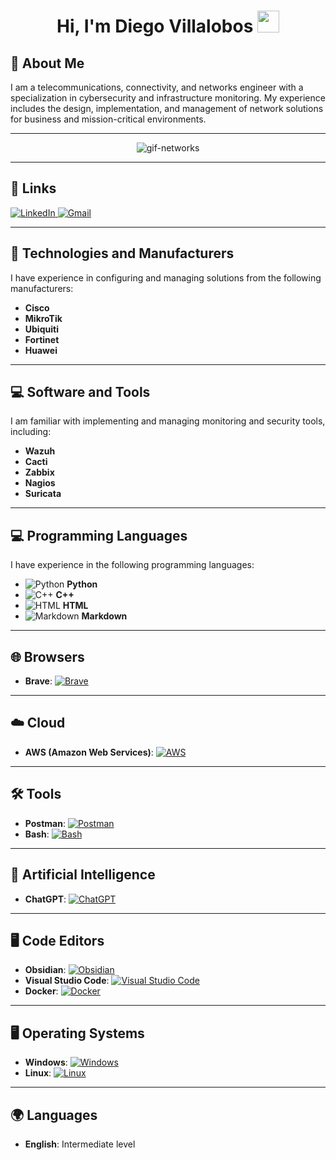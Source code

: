 <h1 align="center">Hi, I'm Diego Villalobos <img src="https://media.giphy.com/media/hvRJCLFzcasrR4ia7z/giphy.gif" width="35"></h1>

## 📌 About Me

I am a telecommunications, connectivity, and networks engineer with a specialization in cybersecurity and infrastructure monitoring. My experience includes the design, implementation, and management of network solutions for business and mission-critical environments.

---

<p align="center">
  <img src="https://github.com/user-attachments/assets/35fff4ff-0291-4359-92f5-c6afbb1ed8e7" alt="gif-networks">
</p>

---

## 🔗 Links

<a href="https://www.linkedin.com/in/diego-villalobos-a25210320/">
  <img src="https://custom-icon-badges.demolab.com/badge/LinkedIn-0A66C2?logo=linkedin-white&logoColor=fff" alt="LinkedIn"/>
</a>

<a href="mailto:teleco.villalobos@gmail.com">
  <img src="https://img.shields.io/badge/Gmail-D14836?logo=gmail&logoColor=white" alt="Gmail"/>
</a>

---

## 🔧 Technologies and Manufacturers

I have experience in configuring and managing solutions from the following manufacturers:

- **Cisco**  
- **MikroTik**  
- **Ubiquiti**  
- **Fortinet**  
- **Huawei**  

---

## 💻 Software and Tools

I am familiar with implementing and managing monitoring and security tools, including:

- **Wazuh**  
- **Cacti**  
- **Zabbix**  
- **Nagios**  
- **Suricata**  

---

## 💻 Programming Languages

I have experience in the following programming languages:

- ![Python](https://camo.githubusercontent.com/3067cfe1d0424cdbc601ef8472e2e0829ec78c7cf85365494f2c5e4949beabe8/68747470733a2f2f696d672e736869656c64732e696f2f62616467652f2d507974686f6e2d3035313232413f7374796c653d666c6174266c6f676f3d707974686f6e) **Python**  
- ![C++](https://img.shields.io/badge/C++-%2300599C.svg?logo=c%2B%2B&logoColor=white) **C++**  
- ![HTML](https://img.shields.io/badge/HTML-%23E34F26.svg?logo=html5&logoColor=white) **HTML**  
- ![Markdown](https://img.shields.io/badge/Markdown-%23000000.svg?logo=markdown&logoColor=white) **Markdown**  

---

## 🌐 Browsers

- **Brave**: [![Brave](https://img.shields.io/badge/Brave-FB542B?logo=Brave&logoColor=white)](#)  

---

## ☁️ Cloud

- **AWS (Amazon Web Services)**: [![AWS](https://img.shields.io/badge/AWS-%23FF9900.svg?logo=amazon-web-services&logoColor=white)](#)  

---

## 🛠️ Tools

- **Postman**: [![Postman](https://camo.githubusercontent.com/e68fa99e975cb1d3868f969f4850b174a7a7a19b07605cb69a04087afd89afe6/68747470733a2f2f696d672e736869656c64732e696f2f62616467652f2d506f73746d616e2d3030303f266c6f676f3d506f73746d616e)](#)  
- **Bash**: [![Bash](https://camo.githubusercontent.com/78224f36ddbaaeb15e0a0280334068a7f7d215aa732f3bc869c216064fe82b60/68747470733a2f2f696d672e736869656c64732e696f2f62616467652f2d426173682d3030303f266c6f676f3d474e552d42617368)](#)  

---

## 🤖 Artificial Intelligence

- **ChatGPT**: [![ChatGPT](https://img.shields.io/badge/ChatGPT-74aa9c?logo=openai&logoColor=white)](#)

---

## 🖥️ Code Editors

- **Obsidian**: [![Obsidian](https://img.shields.io/badge/Obsidian-%23483699.svg?&logo=obsidian&logoColor=white)](#)  
- **Visual Studio Code**: [![Visual Studio Code](https://custom-icon-badges.demolab.com/badge/Visual%20Studio%20Code-0078d7.svg?logo=vsc&logoColor=white)](#)  
- **Docker**: [![Docker](https://img.shields.io/badge/Docker-2496ED?logo=docker&logoColor=fff)](#)  

---

## 🖥️ Operating Systems

- **Windows**: [![Windows](https://custom-icon-badges.demolab.com/badge/Windows-0078D6?logo=windows11&logoColor=white)](#)  
- **Linux**: [![Linux](https://img.shields.io/badge/Linux-FCC624?logo=linux&logoColor=black)](#)  

---

## 🌍 Languages

- **English**: Intermediate level

